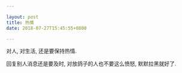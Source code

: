 ```yaml
---

layout: post
title: 热情
date: 2018-07-27T15:45:55+0800

---
```


对人, 对生活, 还是要保持热情.

回复别人消息还是要及时, 对放鸽子的人也不要这么愤怒, 默默拉黑就好了.
